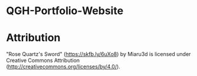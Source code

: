 # QGH-Portfolio-Website

# Attribution
"Rose Quartz's Sword" (https://skfb.ly/6uXo8) by Miaru3d is licensed under Creative Commons Attribution (http://creativecommons.org/licenses/by/4.0/).